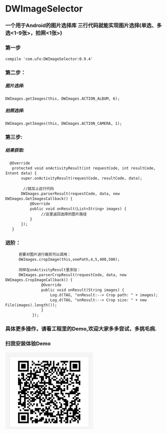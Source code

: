 # DWImageSelector
### 一个用于Android的图片选择库 三行代码就能实现图片选择(单选、多选<1-9张>，拍照<1张>)

### 第一步

    compile 'com.ufo:DWImageSelector:0.9.4'

### 第二步：
##### 图片选择:

    DWImages.getImages(this, DWImages.ACTION_ALBUM, 6);


##### 拍照选择:

    DWImages.getImages(this, DWImages.ACTION_CAMERA, 1);

### 第三步:
##### 结果获取:

      @Override
       protected void onActivityResult(int requestCode, int resultCode, Intent data) {
           super.onActivityResult(requestCode, resultCode, data);

            //就加上这行代码
           DWImages.parserResult(requestCode, data, new DWImages.GetImagesCallback() {
               @Override
               public void onResult(List<String> images) {
                    //这里返回选择的图片路径
               }
           });
       }

### 进阶：

          若要对图片进行裁剪可以调用：
          DWImages.cropImage(this,onePath,4,5,400,500);

          同样在onActivityResult里添加：
          DWImages.parserCropResult(requestCode, data, new DWImages.CropImageCallback() {
                    @Override
                    public void onResult(String images) {
                        Log.d(TAG, "onResult:--> Crop path: " + images);
                        Log.d(TAG, "onResult:--> Crop size: " + new File(images).length());
                    }
                });


 ### 具体更多操作，请看工程里的Demo,欢迎大家多多尝试，多挑毛病.

 ### 扫我安装体验Demo

<img src="https://github.com/123ufo/DWImageSelector/blob/master/imgs/ic_qrcode.jpg?raw=true" width="280"/>